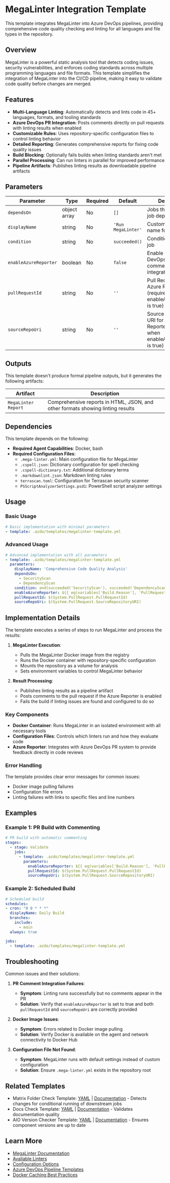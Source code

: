 # MegaLinter Integration Template

This template integrates MegaLinter into Azure DevOps pipelines, providing
comprehensive code quality checking and linting for all languages and file types in the
repository.

## Overview

MegaLinter is a powerful static analysis tool that detects coding issues, security
vulnerabilities, and enforces coding standards across multiple programming languages
and file formats. This template simplifies the integration of MegaLinter into the CI/CD
pipeline, making it easy to validate code quality before changes are merged.

## Features

- **Multi-Language Linting**: Automatically detects and lints code in 45+ languages, formats, and tooling standards
- **Azure DevOps PR Integration**: Posts comments directly on pull requests with linting results when enabled
- **Customizable Rules**: Uses repository-specific configuration files to control linting behavior
- **Detailed Reporting**: Generates comprehensive reports for fixing code quality issues
- **Build Blocking**: Optionally fails builds when linting standards aren't met
- **Parallel Processing**: Can run linters in parallel for improved performance
- **Pipeline Artifacts**: Publishes linting results as downloadable pipeline artifacts

## Parameters

| Parameter             | Type         | Required | Default            | Description                                                                          |
|-----------------------|--------------|----------|--------------------|--------------------------------------------------------------------------------------|
| `dependsOn`           | object array | No       | `[]`               | Jobs this MegaLinter job depends on                                                  |
| `displayName`         | string       | No       | `'Run MegaLinter'` | Custom display name for the job                                                      |
| `condition`           | string       | No       | `succeeded()`      | Condition to run this job                                                            |
| `enableAzureReporter` | boolean      | No       | `false`            | Enable Azure DevOps PR commenting integration                                        |
| `pullRequestId`       | string       | No       | `''`               | Pull Request ID for Azure Reporter (required when enableAzureReporter is true)       |
| `sourceRepoUri`       | string       | No       | `''`               | Source Repository URI for Azure Reporter (required when enableAzureReporter is true) |

## Outputs

This template doesn't produce formal pipeline outputs, but it generates the following artifacts:

| Artifact            | Description                                                                    |
|---------------------|--------------------------------------------------------------------------------|
| `MegaLinter Report` | Comprehensive reports in HTML, JSON, and other formats showing linting results |

## Dependencies

This template depends on the following:

- **Required Agent Capabilities**: Docker, bash
- **Required Configuration Files**:
  - `.mega-linter.yml`: Main configuration file for MegaLinter
  - `.cspell.json`: Dictionary configuration for spell checking
  - `.cspell-dictionary.txt`: Additional dictionary terms
  - `.markdownlint.json`: Markdown linting rules
  - `terrascan.toml`: Configuration for Terrascan security scanner
  - `PSScriptAnalyzerSettings.psd1`: PowerShell script analyzer settings

## Usage

### Basic Usage

```yaml
# Basic implementation with minimal parameters
- template: .azdo/templates/megalinter-template.yml
```

### Advanced Usage

```yaml
# Advanced implementation with all parameters
- template: .azdo/templates/megalinter-template.yml
  parameters:
    displayName: 'Comprehensive Code Quality Analysis'
    dependsOn:
      - SecurityScan
      - DependencyScan
    condition: and(succeeded('SecurityScan'), succeeded('DependencyScan'))
    enableAzureReporter: ${{ eq(variables['Build.Reason'], 'PullRequest') }}
    pullRequestId: $(System.PullRequest.PullRequestId)
    sourceRepoUri: $(System.PullRequest.SourceRepositoryURI)
```

## Implementation Details

The template executes a series of steps to run MegaLinter and process the results:

1. **MegaLinter Execution**:
   - Pulls the MegaLinter Docker image from the registry
   - Runs the Docker container with repository-specific configuration
   - Mounts the repository as a volume for analysis
   - Sets environment variables to control MegaLinter behavior

2. **Result Processing**:
   - Publishes linting results as a pipeline artifact
   - Posts comments to the pull request if the Azure Reporter is enabled
   - Fails the build if linting issues are found and configured to do so

### Key Components

- **Docker Container**: Runs MegaLinter in an isolated environment with all necessary tools
- **Configuration Files**: Controls which linters run and how they evaluate code
- **Azure Reporter**: Integrates with Azure DevOps PR system to provide feedback directly in code reviews

### Error Handling

The template provides clear error messages for common issues:

- Docker image pulling failures
- Configuration file errors
- Linting failures with links to specific files and line numbers

## Examples

### Example 1: PR Build with Commenting

```yaml
# PR build with automatic commenting
stages:
  - stage: Validate
    jobs:
      - template: .azdo/templates/megalinter-template.yml
        parameters:
          enableAzureReporter: ${{ eq(variables['Build.Reason'], 'PullRequest') }}
          pullRequestId: $(System.PullRequest.PullRequestId)
          sourceRepoUri: $(System.PullRequest.SourceRepositoryURI)
```

### Example 2: Scheduled Build

```yaml
# Scheduled build
schedules:
- cron: "0 0 * * *"
  displayName: Daily Build
  branches:
    include:
      - main
  always: true

jobs:
  - template: .azdo/templates/megalinter-template.yml
```

## Troubleshooting

Common issues and their solutions:

1. **PR Comment Integration Failures**:
   - **Symptom**: Linting runs successfully but no comments appear in the PR
   - **Solution**: Verify that `enableAzureReporter` is set to true and both `pullRequestId` and `sourceRepoUri` are correctly provided

2. **Docker Image Issues**:
   - **Symptom**: Errors related to Docker image pulling
   - **Solution**: Verify Docker is available on the agent and network connectivity to Docker Hub

3. **Configuration File Not Found**:
   - **Symptom**: MegaLinter runs with default settings instead of custom configuration
   - **Solution**: Ensure `.mega-linter.yml` exists in the repository root

## Related Templates

- Matrix Folder Check Template: [YAML](./matrix-folder-check-template.yml) | [Documentation](./matrix-folder-check-template.md) - Detects changes for conditional running of downstream jobs
- Docs Check Template: [YAML](./docs-check-terraform-template.yml) | [Documentation](./docs-check-terraform-template.md) - Validates documentation quality
- AIO Version Checker Template: [YAML](./aio-version-checker-template.yml) | [Documentation](./aio-version-checker-template.md) - Ensures component versions are up to date

## Learn More

- [MegaLinter Documentation](https://megalinter.github.io/)
- [Available Linters](https://megalinter.io/latest/supported-linters/)
- [Configuration Options](https://megalinter.io/latest/configuration/)
- [Azure DevOps Pipeline Templates](https://learn.microsoft.com/azure/devops/pipelines/process/templates)
- [Docker Caching Best Practices](https://docs.docker.com/build/cache/)
